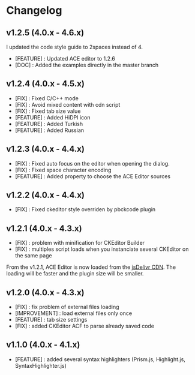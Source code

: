 # Changelog

## v1.2.5 (4.0.x - 4.6.x)
I updated the code style guide to 2spaces instead of 4.

  * [FEATURE] : Updated ACE editor to 1.2.6
  * [DOC] : Added the examples directly in the master branch

## v1.2.4 (4.0.x - 4.5.x)

  * [FIX] : Fixed C/C++ mode
  * [FIX] : Avoid mixed content with cdn script
  * [FIX] : Fixed tab size value
  * [FEATURE] : Added HiDPI icon
  * [FEATURE] : Added Turkish
  * [FEATURE] : Added Russian

## v1.2.3 (4.0.x - 4.4.x)

  * [FIX] : Fixed auto focus on the editor when opening the dialog.
  * [FIX] : Fixed space character encoding
  * [FEATURE] : Added property to choose the ACE Editor sources

## v1.2.2 (4.0.x - 4.4.x)

  * [FIX] : Fixed ckeditor style overriden by pbckcode plugin

## v1.2.1 (4.0.x - 4.3.x)

  * [FIX] : problem with minification for CKEditor Builder
  * [FIX] : multiples script loads when you instanciate several CKEditor on the same page

From the v1.2.1, ACE Editor is now loaded from the [jsDelivr CDN](https://www.jsdelivr.com/). The loading will be faster and the plugin size will be smaller.

## v1.2.0 (4.0.x - 4.3.x)

  * [FIX] : fix problem of external files loading
  * [IMPROVEMENT] : load external files only once
  * [FEATURE] : tab size settings
  * [FIX] : added CKEditor ACF to parse already saved code

## v1.1.0 (4.0.x - 4.1.x)

  * [FEATURE] : added several syntax highlighters (Prism.js, Highlight.js, SyntaxHighlighter.js)
